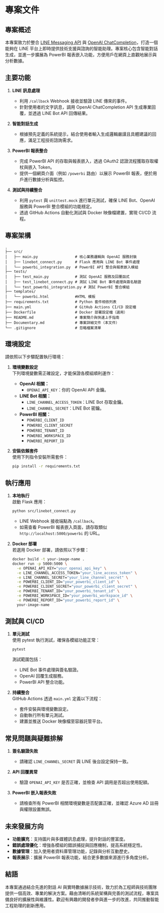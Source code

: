 # 專案文件

## 專案概述

本專案致力於整合 [LINE Messaging API](https://developers.line.biz/zh-hant/) 與 [OpenAI ChatCompletion](https://platform.openai.com/docs/guides/chat)，打造一個能夠在 LINE 平台上即時提供技術支援與諮詢的智能助理。專案核心包含智能對話生成，並進一步擴展為 PowerBI 報表嵌入功能，方便用戶在網頁上直觀地展示與分析數據。

## 主要功能

1. **LINE 訊息處理**  
   - 利用 `/callback` Webhook 接收並驗證 LINE 傳來的事件。
   - 針對使用者的文字訊息，調用 OpenAI ChatCompletion API 生成專業回覆，並透過 LINE Bot API 回傳結果。

2. **智能對話生成**  
   - 根據預先定義的系統提示，結合使用者輸入生成邏輯嚴謹且具體建議的回應，滿足工程技術諮詢需求。

3. **PowerBI 報表整合**  
   - 完成 PowerBI API 的存取與報表嵌入，透過 OAuth2 認證流程獲取存取權杖與嵌入 Token。
   - 提供一個網頁介面（例如 `/powerbi` 路由）以展示 PowerBI 報表，便於用戶進行數據分析與監控。

4. **測試與持續整合**  
   - 利用 `pytest` 與 `unittest.mock` 進行單元測試，確保 LINE Bot、OpenAI 服務與 PowerBI 整合模組的功能穩定。
   - 透過 GitHub Actions 自動化測試與 Docker 映像檔建置，實現 CI/CD 流程。

## 專案架構

```
.
├── src/
│   ├── main.py                 # 核心業務邏輯與 OpenAI 服務封裝
│   ├── linebot_connect.py      # Flask 應用與 LINE Bot 事件處理
│   └── powerbi_integration.py  # PowerBI API 整合與報表嵌入模組
├── tests/
│   ├── test_main.py            # 測試 OpenAI 服務及回覆函式
│   ├── test_linebot_connect.py # 測試 LINE Bot 事件處理與簽名驗證
│   └── test_powerbi_integration.py # 測試 PowerBI 整合模組
├── templates/
│   └── powerbi.html            #HTML 模板
├── requirements.txt            # Python 套件相依列表
├── main.yml                    # GitHub Actions CI/CD 設定檔
├── Dockerfile                  # Docker 部署設定檔（選用）
├── README.md                   # 專案簡介與快速上手指南
├── Documentary.md              # 專案詳細文件（本文件）
└── .gitignore                  # 忽略檔案清單
```

## 環境設定

請依照以下步驟配置執行環境：

1. **環境變數設定**  
   下列環境變數需正確設定，才能保證各模組順利運作：
   - **OpenAI 相關：**
     - `OPENAI_API_KEY`：你的 OpenAI API 金鑰。
   - **LINE Bot 相關：**
     - `LINE_CHANNEL_ACCESS_TOKEN`：LINE Bot 存取金鑰。
     - `LINE_CHANNEL_SECRET`：LINE Bot 密鑰。
   - **PowerBI 相關：**
     - `POWERBI_CLIENT_ID`
     - `POWERBI_CLIENT_SECRET`
     - `POWERBI_TENANT_ID`
     - `POWERBI_WORKSPACE_ID`
     - `POWERBI_REPORT_ID`

2. **安裝依賴套件**  
   使用下列指令安裝所需套件：
   ```bash
   pip install -r requirements.txt
   ```

## 執行應用

1. **本地執行**  
   啟動 Flask 應用：
   ```bash
   python src/linebot_connect.py
   ```
   - LINE Webhook 接收端點為 `/callback`。
   - 如需查看 PowerBI 報表嵌入頁面，請存取類似 `http://localhost:5000/powerbi` 的 URL。

2. **Docker 部署**  
   若選用 Docker 部署，請依照以下步驟：
   ```bash
   docker build -t your-image-name .
   docker run -p 5000:5000 \
     -e OPENAI_API_KEY="your_openai_api_key" \
     -e LINE_CHANNEL_ACCESS_TOKEN="your_line_access_token" \
     -e LINE_CHANNEL_SECRET="your_line_channel_secret" \
     -e POWERBI_CLIENT_ID="your_powerbi_client_id" \
     -e POWERBI_CLIENT_SECRET="your_powerbi_client_secret" \
     -e POWERBI_TENANT_ID="your_powerbi_tenant_id" \
     -e POWERBI_WORKSPACE_ID="your_powerbi_workspace_id" \
     -e POWERBI_REPORT_ID="your_powerbi_report_id" \
     your-image-name
   ```

## 測試與 CI/CD

1. **單元測試**  
   使用 pytest 執行測試，確保各模組功能正常：
   ```bash
   pytest
   ```
   測試範圍包括：
   - LINE Bot 事件處理與簽名驗證。
   - OpenAI 回覆生成服務。
   - PowerBI API 整合功能。

2. **持續整合**  
   GitHub Actions 透過 `main.yml` 定義以下流程：
   - 套件安裝與環境變數設定。
   - 自動執行所有單元測試。
   - 建置並推送 Docker 映像檔至容器託管平台。

## 常見問題與疑難排解

1. **簽名驗證失敗**  
   - 請確認 `LINE_CHANNEL_SECRET` 與 LINE 後台設定保持一致。

2. **API 回覆異常**  
   - 驗證 `OPENAI_API_KEY` 是否正確，並檢查 API 調用是否超出使用配額。

3. **PowerBI 嵌入報表失敗**  
   - 請檢查所有 PowerBI 相關環境變數是否配置正確，並確認 Azure AD 註冊與權限設置無誤。

## 未來發展方向

- **功能擴充**：支持圖片與多媒體訊息處理，提升對話的豐富度。
- **錯誤處理優化**：增強各模組的錯誤捕捉與回應機制，提高系統穩定性。
- **數據管理**：加入使用者資料庫管理功能，記錄與分析互動歷史。
- **報表展示**：擴展 PowerBI 報表功能，結合更多數據來源進行多角度分析。

## 結語

本專案通過結合先進的對話 AI 與實時數據展示技術，致力於為工程師與技術團隊提供一個高效、專業的解決方案。藉由清晰的系統架構與完善的測試流程，專案具備良好的擴展性與維護性。歡迎有興趣的開發者參與進一步的改進，共同推動智能工程助理的創新應用。
